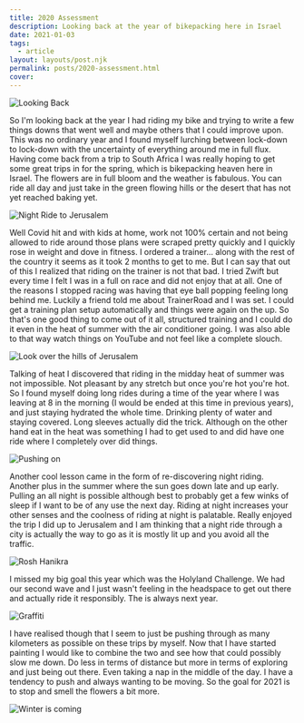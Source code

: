 ```yaml
---
title: 2020 Assessment
description: Looking back at the year of bikepacking here in Israel
date: 2021-01-03
tags:
  - article
layout: layouts/post.njk
permalink: posts/2020-assessment.html
cover:
---
```

![Looking Back](https://res.cloudinary.com/bikepacking/image/upload/f_auto,q_auto,c_scale,w_1024,dpr_auto/v1609677742/20201109_073535-01_ulrtvr.jpg)

So I'm looking back at the year I had riding my bike and trying to write a few things downs that went well and maybe others that I could improve upon. This was no ordinary year and I found myself lurching between lock-down to lock-down with the uncertainty of everything around me in full flux. Having come back from a trip to South Africa I was really hoping to get some great trips in for the spring, which is bikepacking heaven here in Israel. The flowers are in full bloom and the weather is fabulous. You can ride all day and just take in the green flowing hills or the desert that has not yet reached baking yet.

![Night Ride to Jerusalem](https://res.cloudinary.com/bikepacking/image/upload/f_auto,q_auto,c_scale,w_1024,dpr_auto/v1609677755/20200923_005431_kvla1c.jpg)

Well Covid hit and with kids at home, work not 100% certain and not being allowed to ride around those plans were scraped pretty quickly and I quickly rose in weight and dove in fitness. I ordered a trainer... along with the rest of the country it seems as it took 2 months to get to me. But I can say that out of this I realized that riding on the trainer is not that bad. I tried Zwift but every time I felt I was in a full on race and did not enjoy that at all. One of the reasons I stopped racing was having that eye ball popping feeling long behind me. Luckily a friend told me about TrainerRoad and I was set. I could get a training plan setup automatically and things were again on the up. So that's one good thing to come out of it all, structured training and I could do it even in the heat of summer with the air conditioner going. I was also able to that way watch things on YouTube and not feel like a complete slouch.

![Look over the hills of Jerusalem](https://res.cloudinary.com/bikepacking/image/upload/f_auto,q_auto,c_scale,w_1024,dpr_auto/v1609677766/20201114_090419-01_wyrgdz.jpg)

Talking of heat I discovered that riding in the midday heat of summer was not impossible. Not pleasant by any stretch but once you're hot you're hot. So I found myself doing long rides during a time of the year where I was leaving at 8 in the morning (I would be ended at this time in previous years), and just staying hydrated the whole time. Drinking plenty of water and staying covered. Long sleeves actually did the trick. Although on the other hand eat in the heat was something I had to get used to and did have one ride where I completely over did things.

![Pushing on](https://res.cloudinary.com/bikepacking/image/upload/f_auto,q_auto,c_scale,w_1024,dpr_auto/v1609677763/IMG-20200724-WA0082_arytky.jpg)

Another cool lesson came in the form of re-discovering night riding. Another plus in the summer where the sun goes down late and up early. Pulling an all night is possible although best to probably get a few winks of sleep if I want to be of any use the next day. Riding at night increases your other senses and the coolness of riding at night is palatable. Really enjoyed the trip I did up to Jerusalem and I am thinking that a night ride through a city is actually the way to go as it is mostly lit up and you avoid all the traffic.

![Rosh Hanikra](https://res.cloudinary.com/bikepacking/image/upload/f_auto,q_auto,c_scale,w_1024,dpr_auto/v1609677769/20201018_174642-01_qix2ka.jpg)

I missed my big goal this year which was the Holyland Challenge. We had our second wave and I just wasn't feeling in the headspace to get out there and actually ride it responsibly. The is always next year.

![Graffiti](https://res.cloudinary.com/bikepacking/image/upload/f_auto,q_auto,c_scale,w_1024,dpr_auto/v1609677771/20201116_073507-01_w0nigo.jpg)

I have realised though that I seem to just be pushing through as many kilometers as possible on these trips by myself. Now that I have started painting I would like to combine the two and see how that could possibly slow me down. Do less in terms of distance but more in terms of exploring and just being out there. Even taking a nap in the middle of the day. I have a tendency to push and always wanting to be moving.  So the goal for 2021 is to stop and smell the flowers a bit more.

![Winter is coming ](https://res.cloudinary.com/bikepacking/image/upload/f_auto,q_auto,c_scale,w_1024,dpr_auto/v1609677771/20210101_085038_ekvash.jpg)
